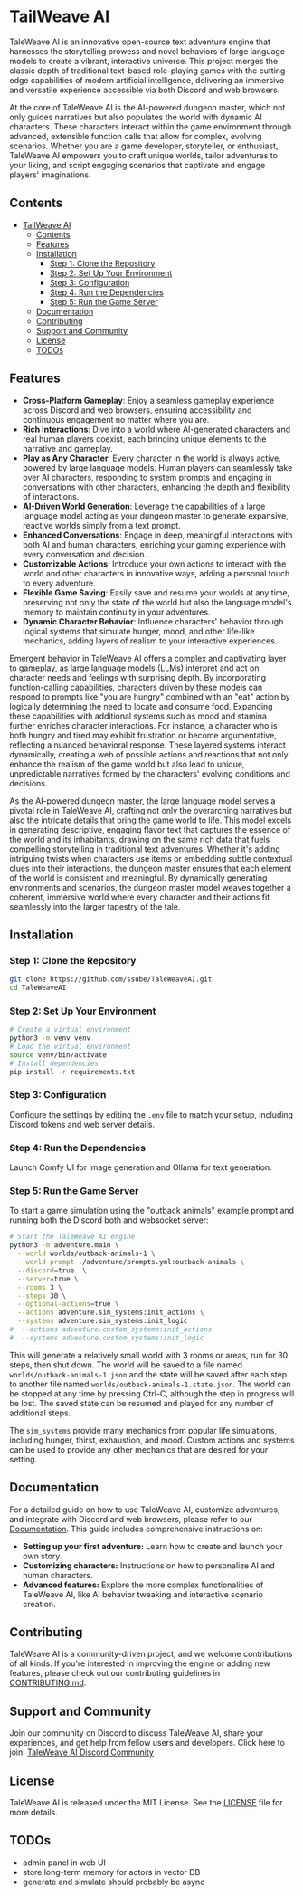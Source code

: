 # TailWeave AI

TaleWeave AI is an innovative open-source text adventure engine that harnesses the storytelling prowess and novel
behaviors of large language models to create a vibrant, interactive universe. This project merges the classic depth of
traditional text-based role-playing games with the cutting-edge capabilities of modern artificial intelligence,
delivering an immersive and versatile experience accessible via both Discord and web browsers.

At the core of TaleWeave AI is the AI-powered dungeon master, which not only guides narratives but also populates the
world with dynamic AI characters. These characters interact within the game environment through advanced, extensible
function calls that allow for complex, evolving scenarios. Whether you are a game developer, storyteller, or enthusiast,
TaleWeave AI empowers you to craft unique worlds, tailor adventures to your liking, and script engaging scenarios that
captivate and engage players' imaginations.

## Contents

- [TailWeave AI](#tailweave-ai)
  - [Contents](#contents)
  - [Features](#features)
  - [Installation](#installation)
    - [Step 1: Clone the Repository](#step-1-clone-the-repository)
    - [Step 2: Set Up Your Environment](#step-2-set-up-your-environment)
    - [Step 3: Configuration](#step-3-configuration)
    - [Step 4: Run the Dependencies](#step-4-run-the-dependencies)
    - [Step 5: Run the Game Server](#step-5-run-the-game-server)
  - [Documentation](#documentation)
  - [Contributing](#contributing)
  - [Support and Community](#support-and-community)
  - [License](#license)
  - [TODOs](#todos)

## Features

- **Cross-Platform Gameplay**: Enjoy a seamless gameplay experience across Discord and web browsers, ensuring
  accessibility and continuous engagement no matter where you are.
- **Rich Interactions**: Dive into a world where AI-generated characters and real human players coexist, each bringing
  unique elements to the narrative and gameplay.
- **Play as Any Character**: Every character in the world is always active, powered by large language models. Human
  players can seamlessly take over AI characters, responding to system prompts and engaging in conversations with other
  characters, enhancing the depth and flexibility of interactions.
- **AI-Driven World Generation**: Leverage the capabilities of a large language model acting as your dungeon master to
  generate expansive, reactive worlds simply from a text prompt.
- **Enhanced Conversations**: Engage in deep, meaningful interactions with both AI and human characters, enriching your
  gaming experience with every conversation and decision.
- **Customizable Actions**: Introduce your own actions to interact with the world and other characters in innovative
  ways, adding a personal touch to every adventure.
- **Flexible Game Saving**: Easily save and resume your worlds at any time, preserving not only the state of the world
  but also the language model's memory to maintain continuity in your adventures.
- **Dynamic Character Behavior**: Influence characters' behavior through logical systems that simulate hunger, mood, and
  other life-like mechanics, adding layers of realism to your interactive experiences.

Emergent behavior in TaleWeave AI offers a complex and captivating layer to gameplay, as large language models (LLMs)
interpret and act on character needs and feelings with surprising depth. By incorporating function-calling capabilities,
characters driven by these models can respond to prompts like "you are hungry" combined with an "eat" action by
logically determining the need to locate and consume food. Expanding these capabilities with additional systems such as
mood and stamina further enriches character interactions. For instance, a character who is both hungry and tired may
exhibit frustration or become argumentative, reflecting a nuanced behavioral response. These layered systems interact
dynamically, creating a web of possible actions and reactions that not only enhance the realism of the game world but
also lead to unique, unpredictable narratives formed by the characters' evolving conditions and decisions.

As the AI-powered dungeon master, the large language model serves a pivotal role in TaleWeave AI, crafting not only the
overarching narratives but also the intricate details that bring the game world to life. This model excels in generating
descriptive, engaging flavor text that captures the essence of the world and its inhabitants, drawing on the same rich
data that fuels compelling storytelling in traditional text adventures. Whether it's adding intriguing twists when
characters use items or embedding subtle contextual clues into their interactions, the dungeon master ensures that each
element of the world is consistent and meaningful. By dynamically generating environments and scenarios, the dungeon
master model weaves together a coherent, immersive world where every character and their actions fit seamlessly into the
larger tapestry of the tale.

## Installation

### Step 1: Clone the Repository

```bash
git clone https://github.com/ssube/TaleWeaveAI.git
cd TaleWeaveAI
```

### Step 2: Set Up Your Environment

```bash
# Create a virtual environment
python3 -m venv venv
# Load the virtual environment
source venv/bin/activate
# Install dependencies
pip install -r requirements.txt
```

### Step 3: Configuration

Configure the settings by editing the `.env` file to match your setup, including Discord tokens and web server details.

### Step 4: Run the Dependencies

Launch Comfy UI for image generation and Ollama for text generation.

### Step 5: Run the Game Server

To start a game simulation using the "outback animals" example prompt and running both the Discord both and websocket server:

```bash
# Start the TaleWeave AI engine
python3 -m adventure.main \
  --world worlds/outback-animals-1 \
  --world-prompt ./adventure/prompts.yml:outback-animals \
  --discord=true  \
  --server=true \
  --rooms 3 \
  --steps 30 \
  --optional-actions=true \
  --actions adventure.sim_systems:init_actions \
  --systems adventure.sim_systems:init_logic
#  --actions adventure.custom_systems:init_actions
#  --systems adventure.custom_systems:init_logic
```

This will generate a relatively small world with 3 rooms or areas, run for 30 steps, then shut down. The world will be
saved to a file named `worlds/outback-animals-1.json` and the state will be saved after each step to another file named
`worlds/outback-animals-1.state.json`. The world can be stopped at any time by pressing Ctrl-C, although the step in
progress will be lost. The saved state can be resumed and played for any number of additional steps.

The `sim_systems` provide many mechanics from popular life simulations, including hunger, thirst, exhaustion, and mood.
Custom actions and systems can be used to provide any other mechanics that are desired for your setting.

## Documentation

For a detailed guide on how to use TaleWeave AI, customize adventures, and integrate with Discord and web browsers,
please refer to our [Documentation](./docs). This guide includes comprehensive instructions on:

- **Setting up your first adventure:** Learn how to create and launch your own story.
- **Customizing characters:** Instructions on how to personalize AI and human characters.
- **Advanced features:** Explore the more complex functionalities of TaleWeave AI, like AI behavior tweaking and interactive scenario creation.

## Contributing

TaleWeave AI is a community-driven project, and we welcome contributions of all kinds. If you're interested in improving
the engine or adding new features, please check out our contributing guidelines in [CONTRIBUTING.md](./CONTRIBUTING.md).

## Support and Community

Join our community on Discord to discuss TaleWeave AI, share your experiences, and get help from fellow users and
developers. Click here to join: [TaleWeave AI Discord Community](#)

## License

TaleWeave AI is released under the MIT License. See the [LICENSE](./LICENSE) file for more details.

## TODOs

- admin panel in web UI
- store long-term memory for actors in vector DB
- generate and simulate should probably be async
